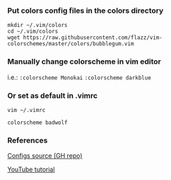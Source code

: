 ### Put colors config files in the colors directory
```
mkdir ~/.vim/colors
cd ~/.vim/colors
wget https://raw.githubusercontent.com/flazz/vim-colorschemes/master/colors/bubblegum.vim
```

### Manually change colorscheme in vim editor
i.e.: `:colorscheme Monokai`
`:colorscheme darkblue`

### Or set as default in .vimrc
`vim ~/.vimrc`

`colorscheme badwolf`

### References
[Configs source (GH repo)](https://github.com/flazz/vim-colorschemes/tree/master/colors)

[YouTube tutorial](https://www.youtube.com/watch?v=j4wArXxRojE)
